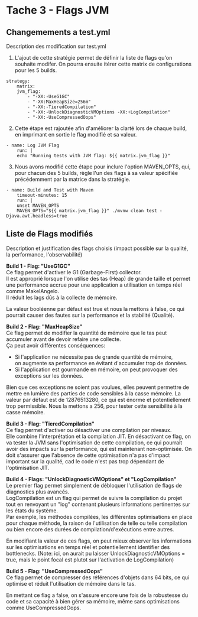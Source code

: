 # Tache 3 - Flags JVM

## Changemements a test.yml
Description des modification sur test.yml  

1. L'ajout de cette stratégie permet de définir la liste de flags qu'on souhaite modifer. On pourra ensuite itérer cette matrix de configurations pour les 5 builds. 
```
strategy:
    matrix:
    jvm_flag:
        - "-XX:-UseG1GC"
        - "-XX:MaxHeapSize=256m"
        - "-XX:-TieredCompilation"
        - "-XX:-UnlockDiagnosticVMOptions -XX:+LogCompilation"
        - "-XX:-UseCompressedOops"
```

2. Cette étape est rajoutée afin d'améliorer la clarté lors de chaque build, en imprimant en sortie le flag modifié et sa valeur.
```
- name: Log JVM Flag
    run: |
    echo "Running tests with JVM flag: ${{ matrix.jvm_flag }}"
```

3. Nous avons modifié cette étape pour inclure l'option MAVEN_OPTS, qui, pour chacun des 5 builds, règle l'un des flags à sa valeur spécifiée précédemment par la matrice dans la stratégie.
```
- name: Build and Test with Maven
    timeout-minutes: 15
    run: |
    unset MAVEN_OPTS
    MAVEN_OPTS="${{ matrix.jvm_flag }}" ./mvnw clean test -Djava.awt.headless=true
```

## Liste de Flags modifiés
Description et justification des flags choisis (impact possible sur la qualité, la performance, l'observabilité)

**Build 1 - Flag: "UseG1GC"**  
Ce flag permet d'activer le G1 (Garbage-First) collector.  
Il est approprié lorsque l'on utilise des tas (Heap) de grande taille et permet une performance accrue pour une application a utilisation en temps réel comme MakelAngelo.    
Il réduit les lags dûs à la collecte de mémoire.

La valeur booléenne par défaut est true et nous la mettons à false, ce qui pourrait causer des fautes sur la performance et la stabilité (Qualité).

**Build 2 - Flag: "MaxHeapSize"**  
Ce flag permet de modifier la quantité de mémoire que le tas peut accumuler avant de devoir refaire une collecte.  
Ça peut avoir différentes conséquences: 
- Si l'application ne nécessite pas de grande quantité de mémoire,  
on augmente sa performance en évitant d'accumuler trop de données.
- Si l'application est gourmande en mémoire, on peut provoquer des exceptions sur les données.  
  
Bien que ces exceptions ne soient pas voulues, elles peuvent permettre de mettre en lumière des parties de code sensibles à la casse mémoire. La valeur par défaut est de 12876513280, ce qui est énorme et potentiellement trop permissible. Nous la mettons a 256, pour tester cette sensibilité à la casse mémoire.

**Build 3 - Flag: "TieredCompilation"**  
Ce flag permet d'activer ou désactiver une compilation par niveaux.  
Elle combine l'interprétation et la compilation JIT.
En désactivant ce flag, on va tester la JVM sans l'optimisation de cette compilation, ce qui pourrait avoir des impacts sur la performance, qui est maintenant non-optimisée. On doit s'assurer que l'absence de cette optimisation n'a pas d'impact important sur la qualité, cad le code n'est pas trop dépendant de l'optimisation JIT.

**Build 4 - Flags: "UnlockDiagnosticVMOptions" et "LogCompilation"**  
Le premier flag permet simplement de débloquer l'utilisation de flags de diagnostics plus avancés.  
LogCompilation est un flag qui permet de suivre la compilation du projet tout en renvoyant un "log" contenant plusieurs informations pertinentes sur les états du système.  
Par exemple, les méthodes compilées, les différentes optimisations en place pour chaque méthode, la raison de l'utilisation de telle ou telle compilation ou bien encore des durées de compilation/d'exécutions entre autres.

En modifiant la valeur de ces flags, on peut mieux observer les informations sur les optimisations en temps réel et potentiellement identifier des bottlenecks. (Note: ici, on aurait pu laisser UnlockDiagnosticVMOptions = true, mais le point focal est plutot sur l'activation de LogCompilation)

**Build 5 - Flag: "UseCompressedOops"**  
Ce flag permet de compresser des références d'objets dans 64 bits, ce qui optimise et réduit l'utilisation de mémoire dans le tas.

En mettant ce flag a false, on s'assure encore une fois de la robustesse du code et sa capacité à bien gérer sa mémoire, même sans optimisations comme UseCompressedOops.
